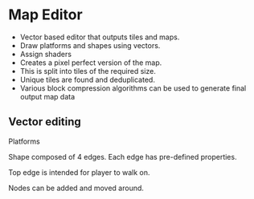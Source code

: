 
# Map Editor

- Vector based editor that outputs tiles and maps.
- Draw platforms and shapes using vectors.
- Assign shaders
- Creates a pixel perfect version of the map.
- This is split into tiles of the required size.
- Unique tiles are found and deduplicated.
- Various block compression algorithms can be used to generate final output map data

## Vector editing

Platforms

Shape composed of 4 edges.
Each edge has pre-defined properties.

Top edge is intended for player to walk on.

Nodes can be added and moved around.

